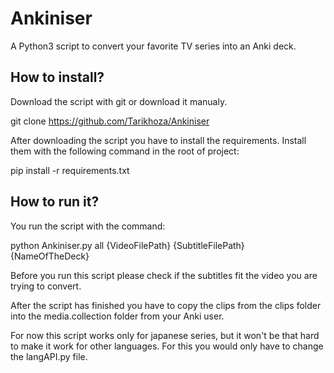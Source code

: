 # Ankiniser
A Python3 script to convert your favorite TV series into an Anki deck.
## How to install?
Download the script with git or download it manualy.

git clone https://github.com/Tarikhoza/Ankiniser

After downloading the script you have to install the requirements.
Install them with the following command in the root of project:

pip install -r requirements.txt

## How to run it?
You run the script with the command:

python Ankiniser.py all {VideoFilePath} {SubtitleFilePath} {NameOfTheDeck}

Before you run this script please check if the subtitles fit the video you are trying to convert.

After the script has finished you have to copy the clips from the clips folder into the media.collection folder from your Anki user.

For now this script works only for japanese series, but it won't be that hard to make it work for other languages.
For this you would only have to change the langAPI.py file.
